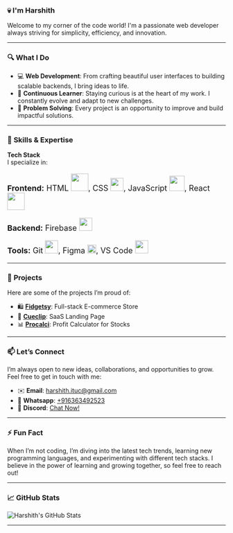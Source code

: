 ### 💀  I'm Harshith ###  

Welcome to my corner of the code world! I'm a passionate web developer always striving for simplicity, efficiency, and innovation.

---

### 🔍 **What I Do**

- 💻 **Web Development**: From crafting beautiful user interfaces to building scalable backends, I bring ideas to life.
- 🧠 **Continuous Learner**: Staying curious is at the heart of my work. I constantly evolve and adapt to new challenges.
- 🎯 **Problem Solving**: Every project is an opportunity to improve and build impactful solutions.

---

### 🚀 **Skills & Expertise**

**Tech Stack**  
I specialize in:

<p style="font-size: 18px;"><strong>Frontend:</strong> 
  HTML <img src="https://upload.wikimedia.org/wikipedia/commons/6/61/HTML5_logo_and_wordmark.svg" width="40">, 
  CSS <img src="https://upload.wikimedia.org/wikipedia/commons/d/d5/CSS3_logo_and_wordmark.svg" width="30">, 
  JavaScript <img src="https://upload.wikimedia.org/wikipedia/commons/6/6a/JavaScript-logo.png" width="35">, 
  React <img src="https://upload.wikimedia.org/wikipedia/commons/a/a7/React-icon.svg" width="40">
</p>

<p style="font-size: 18px;"><strong>Backend:</strong> 
  Firebase <img src="https://firebase.google.com/static/images/brand-guidelines/logo-logomark.png" width="30">
</p>

<p style="font-size: 18px;"><strong>Tools:</strong> 
  Git <img src="https://upload.wikimedia.org/wikipedia/commons/3/3f/Git_icon.svg" width="30">, 
  Figma <img src="https://upload.wikimedia.org/wikipedia/commons/3/33/Figma-logo.svg" width="20">, 
  VS Code <img src="https://upload.wikimedia.org/wikipedia/commons/9/9a/Visual_Studio_Code_1.35_icon.svg" width="30">
</p>

---

### 💼 **Projects**

Here are some of the projects I’m proud of:

- 🛍️ **[Fidgetsy](https://fidgetsy.shop)**: Full-stack E-commerce Store
- 🎥 **[Cueclip](https://cueclip.netlify.app)**: SaaS Landing Page
- 📊 **[Procalci](https://procalci.netlify.app)**: Profit Calculator for Stocks
---

### 📫 **Let’s Connect**

I’m always open to new ideas, collaborations, and opportunities to grow. Feel free to get in touch with me:

- ✉️ **Email**: [harshith.ituc@gmail.com](mailto:harshith.ituc@gmail.com)
- 📱 **Whatsapp**: [+916363492523](https://wa.me/6363492523)
- 💬 **Discord**: [Chat Now!](https://discord.com/users/techno1016)


---

### ⚡ **Fun Fact**

When I’m not coding, I’m diving into the latest tech trends, learning new programming languages, and experimenting with different tech stacks. I believe in the power of learning and growing together, so feel free to reach out!

---

### 📈 **GitHub Stats**

![Harshith's GitHub Stats](https://github-readme-stats.vercel.app/api?username=ItachiPrime&show_icons=true&hide_title=true&count_private=true&hide=prs&theme=radical)

---

